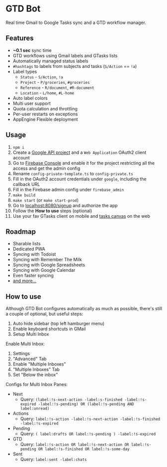 # GTD Bot

Real time Gmail to Google Tasks sync and a GTD workflow manager.

## Features

* **~0.1 sec** sync time
* GTD workflows using Gmail labels and GTasks lists
* Automatically managed status labels
* `#hashtags` to labels from subjects and tasks (`S/Action` == `!a`)
* Label types
  * `Status` - `S/Action`, `!a`
  * `Project` - `P/groceries`, `#groceries`
  * `Reference` - `R/document`, `#R-document`
  * `Location` - `L/home`, `#L-home`
* Auto label colors
* Multi user support
* Quota calculation and throttling
* Per-user restarts on exceptions
* AppEngine Flexible deployment

## Usage

1.  `npm i`
1.  Create a [Google API project](https://console.cloud.google.com/iam-admin/) and a `Web Application` OAuth2 client account
1.  Go to [Firebase Console](https://console.firebase.google.com/u/0/) and enable it for the project restricting all the access and get the admin config
1.  Rename `config-private-template.ts` to `config-private.ts`
1.  Fill in the OAuth2 account credentials under `google`, including the callback URL
1.  Fill in the Firebase admin config under `firebase_admin`
1.  `make build`
1.  `make start` (or `make start-prod`)
1.  Go to [localhost:8080/signup](http://localhost:8080/signup) and authorize the app
1.  Follow the **How to use** steps (optional)
1.  Use your fav GTasks client on mobile and [tasks canvas](https://mail.google.com/tasks/canvas) on the web

## Roadmap

* Sharable lists
* Dedicated PWA
* Syncing with Todoist
* Syncing with Remember The Milk
* Syncing with Google Spreadsheets
* Syncing with Google Calendar
* Even faster syncing
* [and more...](https://github.com/TobiaszCudnik/gtd-bot/blob/master/TODO.md)

## How to use

Although GTD Bot configures automatically as much as possible, there's still a couple of optional, but useful steps:

1.  Auto hide sidebar (top left hamburger menu)
1.  Enable keyboard shortcuts in GMail
1.  Setup Multi Inbox

Enable Multi Inbox:

1. Settings
1. "Advanced" Tab
1. Enable "Multiple Inboxes"
1. "Multiple Inboxes" Tab
1. Set "Below the inbox"

Configs for Multi Inbox Panes:

* Next
  * Query: `(label:!s-next-action -label:s-finished -label:!s-expired -label:!s-pending) OR (label:!s-pending AND label:unread)`
* Actions
  * Query: `label:!s-action -label:!s-next-action -label:!s-finished -label:!s-expired`
* Pending
  * Query: `( label:drafts OR label:!s-pending ) -label:!s-expired`
* GTD
  * Query: `label:!s-action OR label:!s-next-action OR label:!s-pending OR label:!s-finished OR label:!s-some-day`
* Sent
  * Query: `label:sent -label:chats`
